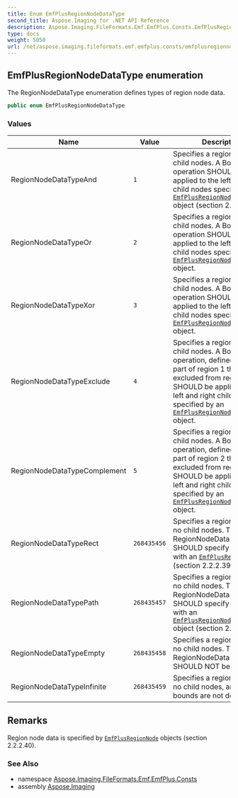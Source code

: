 ```yaml
---
title: Enum EmfPlusRegionNodeDataType
second_title: Aspose.Imaging for .NET API Reference
description: Aspose.Imaging.FileFormats.Emf.EmfPlus.Consts.EmfPlusRegionNodeDataType enum. The RegionNodeDataType enumeration defines types of region node data
type: docs
weight: 5050
url: /net/aspose.imaging.fileformats.emf.emfplus.consts/emfplusregionnodedatatype/
---
```

## EmfPlusRegionNodeDataType enumeration

The RegionNodeDataType enumeration defines types of region node data.

```csharp
public enum EmfPlusRegionNodeDataType
```

### Values

| Name | Value | Description |
| --- | --- | --- |
| RegionNodeDataTypeAnd | `1` | Specifies a region node with child nodes. A Boolean AND operation SHOULD be applied to the left and right child nodes specified by an [`EmfPlusRegionNodeChildNodes`](../../aspose.imaging.fileformats.emf.emfplus.objects/emfplusregionnodechildnodes/) object (section 2.2.2.41). |
| RegionNodeDataTypeOr | `2` | Specifies a region node with child nodes. A Boolean OR operation SHOULD be applied to the left and right child nodes specified by an [`EmfPlusRegionNodeChildNodes`](../../aspose.imaging.fileformats.emf.emfplus.objects/emfplusregionnodechildnodes/) object. |
| RegionNodeDataTypeXor | `3` | Specifies a region node with child nodes. A Boolean XOR operation SHOULD be applied to the left and right child nodes specified by an [`EmfPlusRegionNodeChildNodes`](../../aspose.imaging.fileformats.emf.emfplus.objects/emfplusregionnodechildnodes/) object. |
| RegionNodeDataTypeExclude | `4` | Specifies a region node with child nodes. A Boolean operation, defined as "the part of region 1 that is excluded from region 2", SHOULD be applied to the left and right child nodes specified by an [`EmfPlusRegionNodeChildNodes`](../../aspose.imaging.fileformats.emf.emfplus.objects/emfplusregionnodechildnodes/) object. |
| RegionNodeDataTypeComplement | `5` | Specifies a region node with child nodes. A Boolean operation, defined as "the part of region 2 that is excluded from region 1", SHOULD be applied to the left and right child nodes specified by an [`EmfPlusRegionNodeChildNodes`](../../aspose.imaging.fileformats.emf.emfplus.objects/emfplusregionnodechildnodes/) object. |
| RegionNodeDataTypeRect | `268435456` | Specifies a region node with no child nodes. The RegionNodeData field SHOULD specify a boundary with an [`EmfPlusRectF`](../../aspose.imaging.fileformats.emf.emfplus.objects/emfplusrectf/) object (section 2.2.2.39). |
| RegionNodeDataTypePath | `268435457` | Specifies a region node with no child nodes. The RegionNodeData field SHOULD specify a boundary with an [`EmfPlusRegionNodePath`](../../aspose.imaging.fileformats.emf.emfplus.objects/emfplusregionnodepath/) object (section 2.2.2.42). |
| RegionNodeDataTypeEmpty | `268435458` | Specifies a region node with no child nodes. The RegionNodeData field SHOULD NOT be present |
| RegionNodeDataTypeInfinite | `268435459` | Specifies a region node with no child nodes, and its bounds are not defined. |

## Remarks

Region node data is specified by [`EmfPlusRegionNode`](../../aspose.imaging.fileformats.emf.emfplus.objects/emfplusregionnode/) objects (section 2.2.2.40).

### See Also

* namespace [Aspose.Imaging.FileFormats.Emf.EmfPlus.Consts](../../aspose.imaging.fileformats.emf.emfplus.consts/)
* assembly [Aspose.Imaging](../../)


